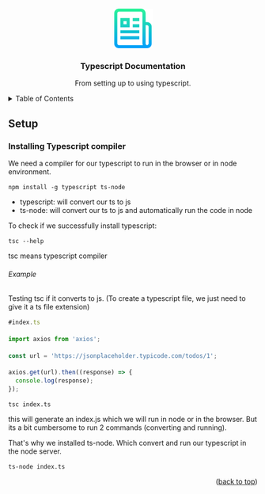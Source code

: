 <div id="top"></div>


<!-- PROJECT LOGO -->
<br />
<div align="center">
  <a href="https://github.com/othneildrew/Best-README-Template">
    <img src="images/logo.png" alt="Logo" width="80" height="80">
  </a>

  <h3 align="center">Typescript Documentation</h3>

  <p align="center">
    From setting up to using typescript.
  </p>
</div>



<!-- TABLE OF CONTENTS -->
<details>
  <summary>Table of Contents</summary>
  <ol>
    <li><a href="#setup">Setup</a></li>
  </ol>
</details>


## Setup

### Installing Typescript compiler

We need a compiler for our typescript to run in the browser or in node environment.
```
npm install -g typescript ts-node
```
* typescript: will convert our ts to js
* ts-node: will convert our ts to js and automatically run the code in node

To check if we successfully install typescript:
```
tsc --help
```
tsc means typescript compiler

###### Example
Testing tsc if it converts to js. (To create a typescript file, we just need to give it a ts file extension)
```javascript
#index.ts

import axios from 'axios';

const url = 'https://jsonplaceholder.typicode.com/todos/1';

axios.get(url).then((response) => {
  console.log(response);
});
```

```
tsc index.ts
```
this will generate an index.js which we will run in node or in the browser. But its a bit cumbersome to run 2 commands (converting and running). 


That's why we installed ts-node. Which convert and run our typescript in the node server.
```
ts-node index.ts
```



<p align="right">(<a href="#top">back to top</a>)</p>

